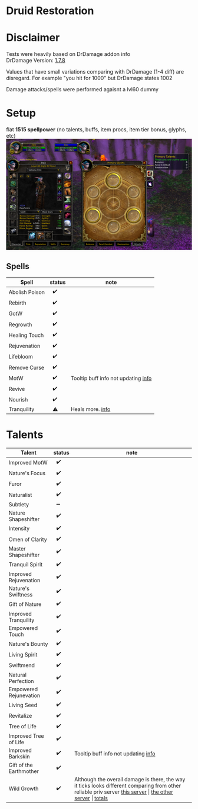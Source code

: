 # Druid Restoration

# Disclaimer
Tests were heavily based on DrDamage addon info  
DrDamage Version: [1.7.8](https://www.wowace.com/projects/dr-damage/files/426084) 

Values that have small variations comparing with DrDamage (1-4 diff) are disregard. For example "you hit for 1000" but DrDamage states 1002

Damage attacks/spells were performed agaisnt a lvl60 dummy

# Setup
flat **1515 spellpower** (no talents, buffs, item procs, item tier bonus, glyphs, etc)
![setup](./img/_setup.png)

## Spells
Spell | status | note
----- | ------ | ----
Abolish Poison  | &nbsp; :heavy_check_mark:
Rebirth         | &nbsp; :heavy_check_mark:
GotW            | &nbsp; :heavy_check_mark:
Regrowth        | &nbsp; :heavy_check_mark:
Healing Touch   | &nbsp; :heavy_check_mark:
Rejuvenation    | &nbsp; :heavy_check_mark:
Lifebloom       | &nbsp; :heavy_check_mark:
Remove Curse    | &nbsp; :heavy_check_mark:
MotW            | &nbsp; :heavy_check_mark: | Tooltip buff info not updating [info](./img/spell_motw.png) 
Revive          | &nbsp; :heavy_check_mark:
Nourish         | &nbsp; :heavy_check_mark:
Tranquility     | &nbsp; :warning: | Heals more. [info](./img/spell_tranquility.png) 

# Talents
Talent | status | note
------ | ------ | ----
Improved MotW           | &nbsp; :heavy_check_mark:
Nature's Focus          | &nbsp; :heavy_check_mark:
Furor                   | &nbsp; :heavy_check_mark:
Naturalist              | &nbsp; :heavy_check_mark:
Subtlety                | &nbsp; :heavy_minus_sign:
Nature Shapeshifter     | &nbsp; :heavy_check_mark:
Intensity               | &nbsp; :heavy_check_mark:
Omen of Clarity         | &nbsp; :heavy_check_mark:
Master Shapeshifter     | &nbsp; :heavy_check_mark:
Tranquil Spirit         | &nbsp; :heavy_check_mark:
Improved Rejuvenation   | &nbsp; :heavy_check_mark:
Nature's Swiftness      | &nbsp; :heavy_check_mark:
Gift of Nature          | &nbsp; :heavy_check_mark:
Improved Tranquility    | &nbsp; :heavy_check_mark:
Empowered Touch         | &nbsp; :heavy_check_mark:
Nature's Bounty         | &nbsp; :heavy_check_mark:
Living Spirit           | &nbsp; :heavy_check_mark:
Swiftmend               | &nbsp; :heavy_check_mark:
Natural Perfection      | &nbsp; :heavy_check_mark:
Empowered Rejunevation  | &nbsp; :heavy_check_mark:
Living Seed             | &nbsp; :heavy_check_mark:
Revitalize              | &nbsp; :heavy_check_mark:
Tree of Life            | &nbsp; :heavy_check_mark:
Improved Tree of Life   | &nbsp; :heavy_check_mark:
Improved Barkskin       | &nbsp; :heavy_check_mark: | Tooltip buff info not updating [info](./img/spell_barkskin.png)
Gift of the Earthmother | &nbsp; :heavy_check_mark:
Wild Growth             | &nbsp; :heavy_check_mark: | Although the overall damage is there, the way it ticks looks different comparing from other reliable priv server [this server](./img/spell_wild-growth1.jpg) \| [the other server](./img/spell_wild-growth2.jpg) \| [totals](./img/spell_wild-growth3.png)
